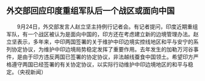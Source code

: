 ## 外交部回应印度重组军队后一个战区或面向中国
　　9月24日，外交部发言人赵立坚主持例行记者会。有记者提问，印度近期重组军队，有一个战区被认为是面向中国的，印方还在考虑建立新的边境管理办法。赵立坚表示，多年来，中印两国签署的关于维护中印边境实控线地区和平与安宁的系列协定协议，为维护中印边境局势稳定发挥了重要作用。去年发生的加勒万河谷事件，是由于印方违反两国已签署的协定协议，非法越线蚕食中国领土。希望印方严格遵守两国已经签署的有关协定协议，以实际行动维护中印边境地区的和平与稳定。（央视新闻）  

